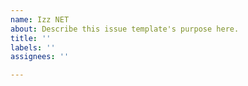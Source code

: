 ```yaml
---
name: Izz NET
about: Describe this issue template's purpose here.
title: ''
labels: ''
assignees: ''

---
```



